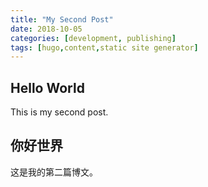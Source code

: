 ```yaml
---
title: "My Second Post"
date: 2018-10-05
categories: [development, publishing]
tags: [hugo,content,static site generator]
---
```


## Hello World

This is my second post.

## 你好世界

这是我的第二篇博文。